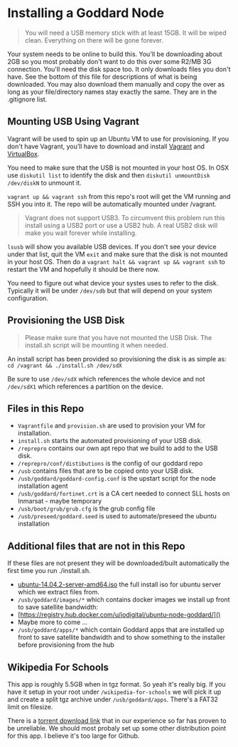 Installing a Goddard Node
=========================

> You will need a USB memory stick with at least 15GB. It will be wiped clean. Everything on there will be gone forever.

Your system needs to be online to build this. You'll be downloading about 2GB so you most probably don't want to do this over some R2/MB 3G connection. You'll need the disk space too. It only downloads files you don't have. See the bottom of this file for descriptions of what is being downloaded. You may also download them manually and copy the over as long as your file/directory names stay exactly the same. They are in the .gitignore list.

Mounting USB Using Vagrant
--------------------------

Vagrant will be used to spin up an Ubuntu VM to use for provisioning. If you don't have Vagrant, you’ll have to download and install [Vagrant](https://www.vagrantup.com/downloads.html) and [VirtualBox](https://www.virtualbox.org/wiki/Downloads).

You need to make sure that the USB is not mounted in your host OS. In OSX use `diskutil list` to identify the disk and then `diskutil unmountDisk /dev/diskN` to unmount it.

`vagrant up && vagrant ssh` from this repo's root will get the VM running and SSH you into it. The repo will be automatically mounted under /vagrant.

> Vagrant does not support USB3. To circumvent this problem run this install using a USB2 port or use a USB2 hub. A real USB2 disk will make you wait forever while installing.

`lsusb` will show you available USB devices. If you don't see your device under that list, quit the VM `exit` and make sure that the disk is not mounted in your host OS. Then do a `vagrant halt && vagrant up && vagrant ssh` to restart the VM and hopefully it should be there now.

You need to figure out what device your systes uses to refer to the disk. Typically it will be under `/dev/sdb` but that will depend on your system configuration.

Provisioning the USB Disk
-------------------------

> Please make sure that you have not mounted the USB Disk. The install.sh script will be mounting it when needed.

An install script has been provided so provisioning the disk is as simple as:
`cd /vagrant && ./install.sh /dev/sdX`

Be sure to use `/dev/sdX` which references the whole device and not `/dev/sdX1` which references a partition on the device.

Files in this Repo
------------------

* `Vagrantfile` and `provision.sh` are used to provision your VM for installation.
* `install.sh` starts the automated provisioning of your USB disk.
* `/reprepro` contains our own apt repo that we build to add to the USB disk.
* `/reprepro/conf/distibutions` is the config of our goddard repo
* `/usb` contains files that are to be copied onto your USB disk.
* `/usb/goddard/goddard-config.conf` is the upstart script for the node installation agent
* `/usb/goddard/fortinet.crt` is a CA cert needed to connect SLL hosts on Inmarsat - maybe temporary
* `/usb/boot/grub/grub.cfg` is the grub config file
* `/usb/preseed/goddard.seed` is used to automate/preseed the ubuntu installation

Additional files that are not in this Repo
------------------------------------------

If these files are not present they will be downloaded/built automatically the first time you run ./install.sh.

* [ubuntu-14.04.2-server-amd64.iso](http://releases.ubuntu.com/14.04.2/ubuntu-14.04.2-server-amd64.iso) the full install iso for ubuntu server which we extract files from.
* `/usb/goddard/images/*` which contains docker images we install up front to save satellite bandwidth:
 * [https://registry.hub.docker.com/u/iodigital/ubuntu-node-goddard/]()
 * Maybe more to come ...
* `/usb/goddard/apps/*` which contain Goddard apps that are installed up front to save satellite bandwidth and 
to show something to the installer before provisioning from the hub

Wikipedia For Schools
---------------------

This app is roughly 5.5GB when in tgz format. So yeah it's really big. If you have it setup in your root under `/wikipedia-for-schools` we will pick it up and create a split tgz archive under `/usb/goddard/apps`. There's a FAT32 limit on filesize. 

There is a [torrent download link](http://www.sos-schools.org/wikipedia-for-schools/wikipedia-schools.torrent) that in our experience so far has proven to be unreliable. We should most probaly set up some other distribution point for this app. I believe it's too large for Github.







